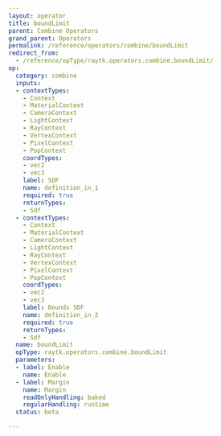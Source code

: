 ```yaml
---
layout: operator
title: boundLimit
parent: Combine Operators
grand_parent: Operators
permalink: /reference/operators/combine/boundLimit
redirect_from:
  - /reference/opType/raytk.operators.combine.boundLimit/
op:
  category: combine
  inputs:
  - contextTypes:
    - Context
    - MaterialContext
    - CameraContext
    - LightContext
    - RayContext
    - VertexContext
    - PixelContext
    - PopContext
    coordTypes:
    - vec2
    - vec3
    label: SDF
    name: definition_in_1
    required: true
    returnTypes:
    - Sdf
  - contextTypes:
    - Context
    - MaterialContext
    - CameraContext
    - LightContext
    - RayContext
    - VertexContext
    - PixelContext
    - PopContext
    coordTypes:
    - vec2
    - vec3
    label: Bounds SDF
    name: definition_in_2
    required: true
    returnTypes:
    - Sdf
  name: boundLimit
  opType: raytk.operators.combine.boundLimit
  parameters:
  - label: Enable
    name: Enable
  - label: Margin
    name: Margin
    readOnlyHandling: baked
    regularHandling: runtime
  status: beta

---
```


